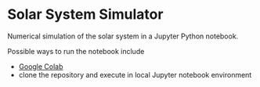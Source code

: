 # Solar System Simulator
Numerical simulation of the solar system in a Jupyter Python notebook.

Possible ways to run the notebook include

   * [Google Colab](https://colab.research.google.com/)
   * clone the repository and execute in local Jupyter notebook environment

